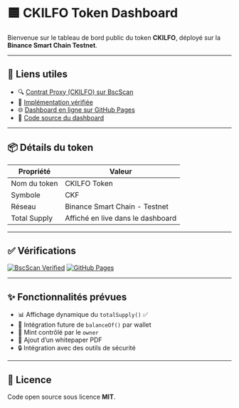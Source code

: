 # 🟦 CKILFO Token Dashboard

Bienvenue sur le tableau de bord public du token **CKILFO**, déployé sur la **Binance Smart Chain Testnet**.

---

## 🔗 Liens utiles

- 🔍 [Contrat Proxy (CKILFO) sur BscScan](https://testnet.bscscan.com/address/0xABEa3d1c6BE1692d6559a59Ff3d9C4A17C012EfD)
- 🔧 [Implémentation vérifiée](https://testnet.bscscan.com/address/0x3D4fec067a565966294f7df0E415C828ec2Cc2C9#code)
- 🌐 [Dashboard en ligne sur GitHub Pages](https://ckilfo.github.io/ckilfo-dashboard/)
- 📘 [Code source du dashboard](https://github.com/CKILFO/ckilfo-dashboard)

---

## 📦 Détails du token

| Propriété      | Valeur                              |
|----------------|-------------------------------------|
| Nom du token   | CKILFO Token                        |
| Symbole        | CKF                                 |
| Réseau         | Binance Smart Chain - Testnet       |
| Total Supply   | Affiché en live dans le dashboard   |

---

## ✅ Vérifications

[![BscScan Verified](https://img.shields.io/badge/BscScan-Verified-green?style=flat-square&logo=binance)](https://testnet.bscscan.com/address/0x3D4fec067a565966294f7df0E415C828ec2Cc2C9#code)
[![GitHub Pages](https://img.shields.io/badge/GitHub-Pages-blue?style=flat-square&logo=github)](https://ckilfo.github.io/ckilfo-dashboard/)

---

## ✨ Fonctionnalités prévues

- 📊 Affichage dynamique du `totalSupply()` ✅
- 👛 Intégration future de `balanceOf()` par wallet
- 💸 Mint contrôlé par le `owner`
- 📄 Ajout d’un whitepaper PDF
- 🔒 Intégration avec des outils de sécurité

---

## 📜 Licence

Code open source sous licence **MIT**.
